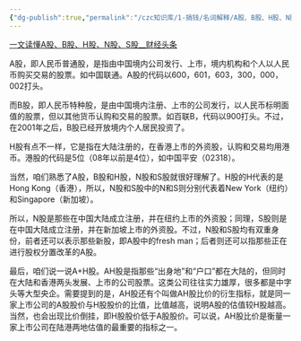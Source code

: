 ```yaml
---
{"dg-publish":true,"permalink":"/czc知识库/1-搞钱/名词解释/A股、B股、H股、N股、S股 是什么/","dgPassFrontmatter":true,"created":"2024-06-24T22:18:59.267+08:00","updated":"2024-12-08T11:38:27.392+08:00"}
---
```



[一文读懂A股、B股、H股、N股、S股\_\_财经头条](https://cj.sina.com.cn/article/detail/1909253791/540423)

A股，即人民币普通股，是指由中国境内公司发行、上市，境内机构和个人以人民币购买交易的股票。如中国联通。A股的代码以600，601，603，300，000，002打头。

而B股，即人民币特种股，是由中国境内注册、上市的公司发行，以人民币标明面值的股票，但以其他货币认购和交易的股票。如百联B，代码以900打头。不过，在2001年之后，B股已经开放境内个人居民投资了。

H股有点不一样，它是指在大陆注册的，在香港上市的外资股，认购和交易均用港币。港股的代码是5位（08年以前是4位），如中国平安（02318）。

当然，咱们熟悉了A股，B股和H股，N股和S股就很好理解了。H股的H代表的是Hong Kong（香港），所以，N股和S股中的N和S则分别代表着New York（纽约）和Singapore（新加坡）。

所以，N股是那些在中国大陆成立注册，并在纽约上市的外资股；同理，S股则是在中国大陆成立注册，并在新加坡上市的外资股。不过，N股和S股均有双重身份，前者还可以表示那些新股，即A股中的fresh man；后者则还可以指那些正在进行股权分置改革的A股。

最后，咱们说一说A+H股。AH股是指那些“出身地”和“户口”都在大陆的，但同时在大陆和香港两头发展、上市的公司股票。这类公司往往实力雄厚，很多都是中字头等大型央企。需要提到的是，AH股还有个叫做AH股比价的衍生指标，就是同一家上市公司的A股股价与H股股价的比值，比值越高，说明A股的估值较H股越高。当然，也会出现比价倒挂，即H股股价低于A股股价。可以说，AH股比价是衡量一家上市公司在陆港两地估值的最重要的指标之一。